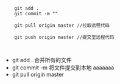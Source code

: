 # 

``` git 

    git add .
    git commit -m ""

    git pull origin master //拉取远程代码

    git push origin master //提交至远程代码

    
```

*  git add . 合并所有的文件
*  git commit -m 将文件提交到本地
aaaaaaa
*  git pull origin master 